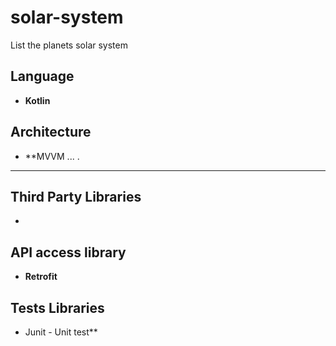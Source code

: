 # solar-system

List the planets solar system  

Language 
-------------
- **Kotlin**

Architecture 
-------------

- **MVVM  ... .   
----------

Third Party Libraries
-------------
- 

API access library
-------------
- **Retrofit**

Tests Libraries
-------------
- Junit - Unit test**
